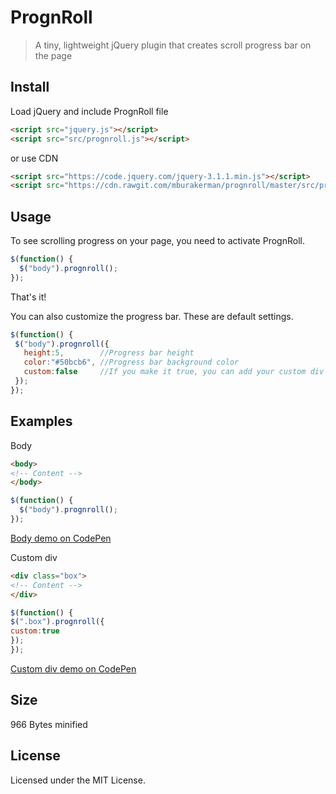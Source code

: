# PrognRoll

> A tiny, lightweight jQuery plugin that creates scroll progress bar on the page

## Install

Load jQuery and include PrognRoll file

```html
<script src="jquery.js"></script>
<script src="src/prognroll.js"></script>
```

or use CDN

```html
<script src="https://code.jquery.com/jquery-3.1.1.min.js"></script>
<script src="https://cdn.rawgit.com/mburakerman/prognroll/master/src/prognroll.js"></script>
```

## Usage

To see scrolling progress on your page, you need to activate PrognRoll.

```js
$(function() {
  $("body").prognroll();
});
```
That's it!

You can also customize the progress bar. These are default settings.

```js
$(function() {
 $("body").prognroll({
   height:5,        //Progress bar height
   color:"#50bcb6", //Progress bar background color
   custom:false     //If you make it true, you can add your custom div and see it's scroll progress on the page	
 });
});
```

## Examples

Body

```html
<body>
<!-- Content -->
</body>
```
```js
$(function() {
  $("body").prognroll();
});
```
[Body demo on CodePen](http://codepen.io/anon/pen/GjzArK)

Custom div

```html
<div class="box">
<!-- Content -->
</div>
```

```js
$(function() {
$(".box").prognroll({
custom:true
});
});
```
[Custom div demo on CodePen](http://codepen.io/anon/pen/WGPoxm)

## Size

966 Bytes minified

## License

Licensed under the MIT License.
